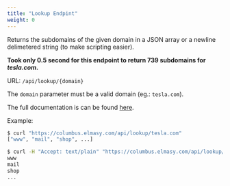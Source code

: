 ```yaml
---
title: "Lookup Endpint"
weight: 0
---
```


Returns the subdomains of the given domain in a JSON array or a newline delimetered string (to make scripting easier).

**Took only 0.5 second for this endpoint to return 739 subdomains for *tesla.com*.**

URL: `/api/lookup/{domain}`

The `domain` parameter must be a valid domain (eg.: `tesla.com`). 

The full documentation is can be found [here](https://columbus.elmasy.com/swagger/#/domain/get_api_lookup__domain_).

Example:

```bash
$ curl "https://columbus.elmasy.com/api/lookup/tesla.com"
["www", "mail", "shop", ...]

$ curl -H "Accept: text/plain" "https://columbus.elmasy.com/api/lookup/tesla.com"
www
mail
shop
...
```


